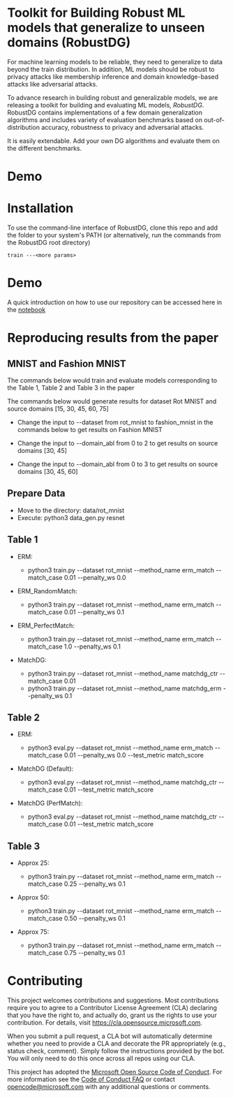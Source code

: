 # Toolkit for Building Robust ML models that generalize to unseen domains (RobustDG)

For machine learning models to be reliable, they need to generalize to data
beyond the train distribution. In addition, ML models should be robust to
privacy attacks like membership inference and domain knowledge-based attacks like adversarial attacks.

To advance research in building robust and generalizable models, we are
releasing a toolkit for building and evaluating ML models, *RobustDG*. RobustDG contains implementations of a few domain
generalization algorithms and includes variety of evaluation benchmarks based
on out-of-distribution accuracy, robustness to privacy and adversarial attacks. 

It is easily extendable. Add your own DG algorithms and evaluate them on the
different benchmarks.

# Demo

# Installation
To use the command-line interface of RobustDG, clone this repo and add the
folder to your system's PATH (or alternatively, run the commands from the
RobustDG root directory)

```
train ---<more params>
```

# Demo

A quick introduction on how to use our repository can be accessed here in the [notebook](https://github.com/microsoft/robustdg/blob/master/docs/notebook/robustdg_getting_started.ipynb)

# Reproducing results from the paper

## MNIST and Fashion MNIST

The commands below would train and evaluate models corresponding to the Table 1, Table 2 and Table 3 in the paper

The commands below would generate results for dataset Rot MNIST and source domains [15, 30, 45, 60, 75]

* Change the input to --dataset from rot_mnist to fashion_mnist in the commands below to get results on Fashion MNIST

* Change the input to --domain_abl from 0 to 2 to get results on source domains [30, 45]

* Change the input to --domain_abl from 0 to 3 to get results on source domains [30, 45, 60]


## Prepare Data

  - Move to the directory: data/rot_mnist
  - Execute: python3 data_gen.py resnet

## Table 1

* ERM: 

  - python3 train.py --dataset rot_mnist --method_name erm_match --match_case 0.01 --penalty_ws 0.0

* ERM_RandomMatch:

  - python3 train.py --dataset rot_mnist --method_name erm_match --match_case 0.01 --penalty_ws 0.1

* ERM_PerfectMatch:

  - python3 train.py --dataset rot_mnist --method_name erm_match --match_case 1.0 --penalty_ws 0.1

* MatchDG:

  - python3 train.py --dataset rot_mnist --method_name matchdg_ctr --match_case 0.01
  - python3 train.py --dataset rot_mnist --method_name matchdg_erm --penalty_ws 0.1


## Table 2

* ERM: 

  - python3 eval.py --dataset rot_mnist --method_name erm_match --match_case 0.01 --penalty_ws 0.0 --test_metric match_score 

* MatchDG (Default):

  - python3 eval.py --dataset rot_mnist --method_name matchdg_ctr --match_case 0.01 --test_metric match_score

* MatchDG (PerfMatch):

  - python3 eval.py --dataset rot_mnist --method_name matchdg_ctr --match_case 0.01 --test_metric match_score


## Table 3

* Approx 25:

  - python3 train.py --dataset rot_mnist --method_name erm_match --match_case 0.25 --penalty_ws 0.1

* Approx 50:

  - python3 train.py --dataset rot_mnist --method_name erm_match --match_case 0.50 --penalty_ws 0.1

* Approx 75:

  - python3 train.py --dataset rot_mnist --method_name erm_match --match_case 0.75 --penalty_ws 0.1


# Contributing

This project welcomes contributions and suggestions.  Most contributions require you to agree to a
Contributor License Agreement (CLA) declaring that you have the right to, and actually do, grant us
the rights to use your contribution. For details, visit https://cla.opensource.microsoft.com.

When you submit a pull request, a CLA bot will automatically determine whether you need to provide
a CLA and decorate the PR appropriately (e.g., status check, comment). Simply follow the instructions
provided by the bot. You will only need to do this once across all repos using our CLA.

This project has adopted the [Microsoft Open Source Code of Conduct](https://opensource.microsoft.com/codeofconduct/).
For more information see the [Code of Conduct FAQ](https://opensource.microsoft.com/codeofconduct/faq/) or
contact [opencode@microsoft.com](mailto:opencode@microsoft.com) with any additional questions or comments.
